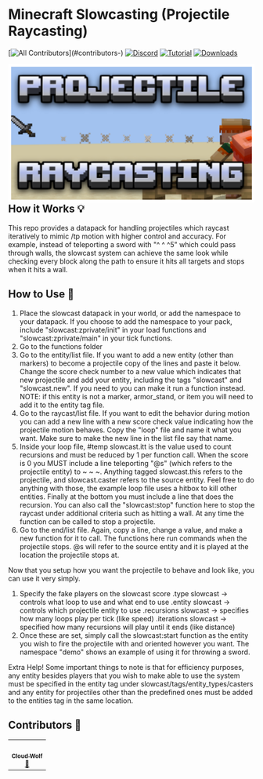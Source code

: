 # Minecraft Slowcasting (Projectile Raycasting)
<!-- ALL-CONTRIBUTORS-BADGE:START - Do not remove or modify this section -->
[![All Contributors](https://img.shields.io/badge/all_contributors-1-orange.svg?)](#contributors-)
[![Discord](https://img.shields.io/badge/Discord-⛓-blue.svg)](https://discord.gg/5wkd8F45bR)
[![Tutorial](https://img.shields.io/badge/Tutorial-▶-red.svg)](https://www.youtube.com/watch?v=6iwiIez8VlA)
[![Downloads](https://img.shields.io/github/downloads/CloudWolfYT/MC-Slowcasting/total.svg)](https://github.com/CloudWolfYT/MC-Slowcasting/releases)
<!-- ALL-CONTRIBUTORS-BADGE:END -->
<img src="images/social.png"
     alt="Social Image"
     style="float: left; margin-right: 10px;" />

## How it Works 💡
<!-- prettier-ignore-start -->
<!-- markdownlint-disable -->
This repo provides a datapack for handling projectiles which raycast iteratively to mimic /tp motion with higher control and accuracy. For example, instead of teleporting a sword with "^ ^ ^5" which could pass through walls, the slowcast system can achieve the same look while checking every block along the path to ensure it hits all targets and stops when it hits a wall.
<!-- markdownlint-enable -->
<!-- prettier-ignore-end -->

## How to Use 📝
<!-- prettier-ignore-start -->
<!-- markdownlint-disable -->

1. Place the slowcast datapack in your world, or add the namespace to your datapack. If you choose to add the namespace to your pack, include "slowcast:zprivate/init" in your load functions and "slowcast:zprivate/main" in your tick functions.
2. Go to the functions folder
3. Go to the entity/list file. If you want to add a new entity (other than markers) to become a projectile copy of the lines and paste it below. Change the score check number to a new value which indicates that new projectile and add your entity, including the tags "slowcast" and "slowcast.new". If you need to you can make it run a function instead. NOTE: if this entity is not a marker, armor_stand, or item you will need to add it to the entity tag file.
4. Go to the raycast/list file. If you want to edit the behavior during motion you can add a new line with a new score check value indicating how the projectile motion behaves. Copy the "loop" file and name it what you want. Make sure to make the new line in the list file say that name.
5. Inside your loop file, #temp slowcast.itt is the value used to count recursions and must be reduced by 1 per function call. When the score is 0 you MUST include a line teleporting "@s" (which refers to the projectile entity) to ~ ~ ~. Anything tagged slowcast.this refers to the projectile, and slowcast.caster refers to the source entity. Feel free to do anything with those, the example loop file uses a hitbox to kill other entities. Finally at the bottom you must include a line that does the recursion. You can also call the "slowcast:stop" function here to stop the raycast under additional criteria such as hitting a wall. At any time the function can be called to stop a projectile.
6. Go to the end/list file. Again, copy a line, change a value, and make a new function for it to call. The functions here run commands when the projectile stops. @s will refer to the source entity and it is played at the location the projectile stops at.

Now that you setup how you want the projectile to behave and look like, you can use it very simply.
1. Specify the fake players on the slowcast score
     .type slowcast       -> controls what loop to use and what end to use
     .entity slowcast     -> controls which projectile entity to use
     .recursions slowcast -> specifies how many loops play per tick (like speed)
     .iterations slowcast -> specified how many recursions will play until it ends (like distance)
2. Once these are set, simply call the slowcast:start function as the entity you wish to fire the projectile with and oriented however you want. The namespace "demo" shows an example of using it for throwing a sword.

Extra Help!
Some important things to note is that for efficiency purposes, any entity besides players that you wish to make able to use the system must be specified in the entity tag under slowcast/tags/entity_types/casters and any entity for projectiles other than the predefined ones must be added to the entities tag in the same location.
<!-- markdownlint-enable -->
<!-- prettier-ignore-end -->

## Contributors 🧱
<!-- prettier-ignore-start -->
<!-- markdownlint-disable -->
<table>
  <tr>
    <td align="center"><a href="https://github.com/CloudWolfYT"><img src="https://avatars.githubusercontent.com/u/64243799?v=4" width="100px;" alt=""/><br /><sub><b>Cloud Wolf</b></sub></a><br /><a href="#" title="Project Creator">🔨</a></td>
  </tr>
</table>

<!-- markdownlint-enable -->
<!-- prettier-ignore-end -->
